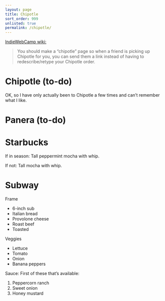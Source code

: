 ```yaml
---
layout: page
title: Chipotle
sort_order: 999
unlisted: true
permalink: /chipotle/
---
```


[IndieWebCamp wiki:](https://indieweb.org/chipotle)

> You should make a “chipotle” page so when a friend is picking up Chipotle for
> you, you can send them a link instead of having to redescribe/retype your
> Chipotle order.

# Chipotle (to-do)

OK, so I have only actually been to Chipotle a few times and can’t remember what
I like.

# Panera (to-do)

# Starbucks

If in season: Tall peppermint mocha with whip.

If not: Tall mocha with whip.

# Subway

Frame

- 6-inch sub
- Italian bread
- Provolone cheese
- Roast beef
- Toasted

Veggies

- Lettuce
- Tomato
- Onion
- Banana peppers

Sauce: First of these that’s available:

1. Peppercorn ranch
2. Sweet onion
3. Honey mustard
